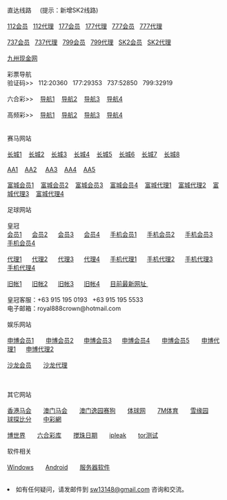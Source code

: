 <p>直达线路&nbsp;&nbsp;&nbsp;&nbsp;&nbsp;(提示：新增SK2线路)<br>
<br>
<a href="http://52.74.213.211:7211/jini32990f/user/login.html" target="_blank">112会员</a>&nbsp;&nbsp;
<a href="http://52.192.200.16:7211/jini32990a/account/login.html" target="_blank">112代理</a>&nbsp;&nbsp;
<a href="http://52.74.213.211:7219/msrtp53818f/user/login.htmK2KSSl" target="_blank">177会员</a>&nbsp;&nbsp;
<a href="http://52.74.213.211:7219/msrtp53818a/account/login.html" target="_blank">177代理</a>&nbsp;&nbsp;
<a href="http://imgnn01.ly-cdn.com/home/FasterLineToHtml/Member79733.shtml?t=dd20160201" target="_blank">777会员</a>&nbsp;&nbsp;
<a href="http://imgnn01.ly-cdn.com/home/FasterLineToHtml/Agent79733.shtml?t=dd20160201" target="_blank">777代理</a>&nbsp;&nbsp;</a><br>
<br>
<a href="http://52.74.222.142:8205/sscut78205f/user/login.html.auth" target="_blank">737会员</a>&nbsp;&nbsp;
<a href="http://52.68.32.109:8205/sscut78205a/account/login.html.auth" target="_blank">737代理</a>&nbsp;&nbsp;
<a href="http://52.74.222.142:8210/sscza944851f/user/login.html.auth" target="_blank">799会员</a>&nbsp;&nbsp;
<a href="http://52.74.222.142:8210/sscza944851a/account/login.html.auth" target="_blank">799代理</a>&nbsp;&nbsp;
<a href="http://hp688.net/" target="_blank">SK2会员</a>&nbsp;&nbsp;
<a href="https://ag.in566.net/888.php" target="_blank">SK2代理</a>&nbsp;&nbsp;<br>
<br>
<a href="http://dd5883.ju11.net" target="_blank">九卅现金网</a>&nbsp;&nbsp;

<br>
<br>
彩票导航 <br>验证码>>&nbsp;&nbsp;&nbsp;112:20360&nbsp;&nbsp;&nbsp;177:29353&nbsp;&nbsp;&nbsp;737:52850&nbsp;&nbsp;&nbsp;799:32919<br>
<br>
六合彩>>&nbsp;&nbsp;&nbsp;
<a href="http://1.bb5522.ws" target="_blank">导航1</a>&nbsp;&nbsp;&nbsp;
<a href="http://2.bb5522.ws" target="_blank">导航2</a>&nbsp;&nbsp;&nbsp;
<a href="http://3.bb5522.ws" target="_blank">导航3</a>&nbsp;&nbsp;&nbsp;
<a href="http://5.bb5522.ws" target="_blank">导航4</a><br>
<br>
高频彩>>&nbsp;&nbsp;&nbsp;
<a href="http://sf1.16888xyz.link" target="_blank">导航1</a>&nbsp;&nbsp;&nbsp;
<a href="http://sf2.16888xyz.link" target="_blank">导航2</a>&nbsp;&nbsp;&nbsp;
<a href="http://sf3.16888xyz.link" target="_blank">导航3</a>&nbsp;&nbsp;&nbsp;
<a href="http://sf5.16888xyz.link" target="_blank">导航4</a><br>
&nbsp;&nbsp; <br>
<br>
赛马网站<br>
<br>
<a href="http://ctb988.net" target="_blank">长城1</a>&nbsp;&nbsp;&nbsp;
<a href="http://ctb988.com" target="_blank">长城2</a>&nbsp;&nbsp;&nbsp;
<a href="http://cn.lk988.net" target="_blank">长城3</a>&nbsp;&nbsp;&nbsp;
<a href="http://cn.ctb988.net" target="_blank">长城4</a>&nbsp;&nbsp;&nbsp;
<a href="http://cn.ctb988.com" target="_blank">长城5</a>&nbsp;&nbsp;&nbsp;
<a href="http://www.ctb988.com/login.jsp?e78d3760-4265-4ce0-bfa8-76a1e44a3537" target="_blank">长城6</a>&nbsp;&nbsp;&nbsp;
<a href="http://www.ctb988.net/login.jsp?a5e7bfbf-df83-4b9e-9e0f-982bb2cfac3f" target="_blank">长城7</a>&nbsp;&nbsp;&nbsp;
<a href="http://lkb988.com" target="_blank">长城8</a>&nbsp;&nbsp;&nbsp;<br>
<br>
<a href="http://cc59.net" target="_blank">AA1</a>&nbsp;&nbsp;&nbsp; 
<a href="http://aa138.net" target="_blank">AA2</a> &nbsp;&nbsp;&nbsp;
<a href="http://jj08.net" target="_blank">AA3</a>&nbsp;&nbsp;&nbsp;
<a href="http://ff95.net" target="_blank">AA4</a>&nbsp;&nbsp;&nbsp;
<a href="http://www.racing.aastar.net" target="_blank">AA5</a>&nbsp;&nbsp;&nbsp;<br>
<br>
<a href="http://www.fy2668.com" target="_blank">富城会员1</a>&nbsp;&nbsp;&nbsp;
<a href="http://www.fs2668.com" target="_blank">富城会员2</a>&nbsp;&nbsp;&nbsp;
<a href="http://www.fs2668.net" target="_blank">富城会员3</a>&nbsp;&nbsp;&nbsp;
<a href="http://www.fy2668.net" target="_blank">富城会员4</a>&nbsp;&nbsp;&nbsp;
<a href="http://www.fy2668.com/aaa" target="_blank">富城代理1</a>&nbsp;&nbsp;&nbsp;
<a href="http://www.fy2668.net/aaa" target="_blank">富城代理2</a>&nbsp;&nbsp;&nbsp;
<a href="http://www.fs2668.com/aaa" target="_blank">富城代理3</a>&nbsp;&nbsp;&nbsp;
<a href="http://www.fs2668.net/aaa" target="_blank">富城代理4</a>&nbsp;&nbsp;&nbsp;<br>
<br>
足球网站<br>
<br>
皇冠<br>
<a href="http://203.160.140.40/" target="_blank">会员1</a>&nbsp; &nbsp; &nbsp; 
<a href="http://180.94.224.40/" target="_blank">会员2</a>&nbsp; &nbsp; &nbsp; 
<a href="http://112.78.26.130/" target="_blank">会员3</a>&nbsp; &nbsp; &nbsp; 
<a href="http://112.78.26.130" target="_blank">会员4</a>&nbsp; &nbsp; &nbsp;
<a href="http://m.hga008.com" target="_blank">手机会员1</a>&nbsp; &nbsp; &nbsp; 
<a href="http://m.hga018.com" target="_blank">手机会员2</a>&nbsp; &nbsp; &nbsp;
<a href="http://203.160.140.17/" target="_blank">手机会员3</a>&nbsp; &nbsp; &nbsp;
<a href="http://180.94.224.117" target="_blank">手机会员4</a>&nbsp;&nbsp;&nbsp;<br>
<br>
<a href="https://ag1.hga008.com" target="_blank">代理1</a>&nbsp; &nbsp; &nbsp;
<a href="https://ag1.hga018.com" target="_blank">代理2</a>&nbsp; &nbsp; &nbsp;
<a href="https://112.78.105.24" target="_blank">代理3</a>&nbsp; &nbsp; &nbsp;
<a href="https://123.255.226.104" target="_blank">代理4</a>&nbsp; &nbsp; &nbsp;
<a href="https://am.hga008.com" target="_blank">手机代理1</a>&nbsp; &nbsp; &nbsp;
<a href="https://am.hga018.com" target="_blank">手机代理2</a>&nbsp; &nbsp; &nbsp;
<a href="https://123.255.226.105" target="_blank">手机代理3</a>&nbsp; &nbsp; &nbsp;
<a href="https://112.78.105.36" target="_blank">手机代理4</a>&nbsp;&nbsp;&nbsp;<br>
<br>
<a href="https://old.hga008.com" target="_blank">旧帐1</a>&nbsp; &nbsp; &nbsp;
<a href="https://old.hga018.com" target="_blank">旧帐2</a>&nbsp; &nbsp; &nbsp;
<a href="https://old.hg0088.com" target="_blank">旧帐3</a>&nbsp; &nbsp; &nbsp;
<a href="https://old.hg0188.com" target="_blank">旧帐4</a>&nbsp; &nbsp; &nbsp;
<a href="http://123.255.226.109/" target="_blank">目前最新网址 </a>&nbsp;&nbsp;&nbsp;<br>
<br>
皇冠客服：+63 915 195 0193&nbsp;&nbsp;&nbsp;+63 915 195 5533<br>
电子邮箱：royal888crown@hotmail.com
<br>
<br>
娱乐网站<br>
<br>
<a href="http://11msc.com" target="_blank">申博会员1</a> &nbsp; &nbsp; &nbsp;
<a href="http://www.22msc.com" target="_blank">申博会员2</a>&nbsp; &nbsp; &nbsp;
<a href="http://33msc.com" target="_blank">申博会员3</a>&nbsp; &nbsp; &nbsp;
<a href="http://22psb.com/" target="_blank">申博会员4</a> &nbsp; &nbsp; &nbsp;
<a href="http://22psb.com" target="_blank">申博会员5</a> &nbsp; &nbsp; &nbsp;
<a href="http://11msc.net" target="_blank">申博代理1</a>&nbsp; &nbsp; &nbsp;
<a href="http://www.83sbet.net" target="_blank">申博代理2</a>&nbsp; &nbsp; &nbsp;<br>
<br>
<a href="http://sa36.com" target="_blank">沙龙会员</a> &nbsp; &nbsp; &nbsp;
<a href="http://sa36.net" target="_blank">沙龙代理</a>&nbsp; &nbsp; &nbsp;<br>


　</p>
其它网站<br>
<br>
<a href="http://www.hkjc.com/home/chinese/index.asp" target="_blank">香港马会</a> &nbsp; &nbsp; &nbsp;
<a href="http://www.mjc.mo/race/info/index.php" target="_blank">澳门马会</a> &nbsp; &nbsp; &nbsp;
<a target="_blank" href="http://www.macauyydog.com/">澳门逸园赛狗</a> &nbsp; &nbsp; &nbsp;
<a target="_blank" href="http://live5.spbo1.com/">体球网</a> &nbsp; &nbsp; &nbsp;
<a target="_blank" href="http://www.7m.cn/">7M体育</a> &nbsp; &nbsp; &nbsp;
<a target="_blank" href="http://www.gooooal.com/">雪缘园</a> &nbsp; &nbsp; &nbsp;
<a target="_blank" href="http://live.bet007.com/">球探比分</a> &nbsp; &nbsp; &nbsp;
<a target="_blank" href="http://www.zhcw.com/">中彩網</a> &nbsp; &nbsp; &nbsp;<br>
<br>
<a target="_blank" href="http://www.1396mm.com/">博世界</a> &nbsp; &nbsp; &nbsp;
<a target="_blank" href="http://www.6hck.com/">六合彩库</a> &nbsp; &nbsp; &nbsp;
<a target="_blank" href="http://bet.hkjc.com/marksix/default.aspx">搅珠日期</a> &nbsp; &nbsp; &nbsp;
<a target="_blank" href="https://ipleak.net">ipleak</a> &nbsp; &nbsp; &nbsp;
<a target="_blank" href="https://check.torproject.org/?lang=zh_CN">tor测试</a> &nbsp; &nbsp; &nbsp;<br>
<br>
软件相关<br>
<br>
<a href="http://jianguoyun.com/p/DZ6J47AQvfjyBRiJ7BA" target="_blank">Windows</a> &nbsp; &nbsp; &nbsp;
<a href="http://jianguoyun.com/p/DR0Kf_AQvfjyBRj36xA" target="_blank">Android</a> &nbsp; &nbsp; &nbsp;
<a href="http://s.jb51.net/?soft" target="_blank">服务器软件</a> &nbsp; &nbsp; &nbsp;
<br>
<br>

<li>如有任何疑问，请发邮件到 <a href="mailto:sw13148@gmail.com">sw13148@gmail.com</a> 咨询和交流。</li>
</ul>
</body>

</html>
